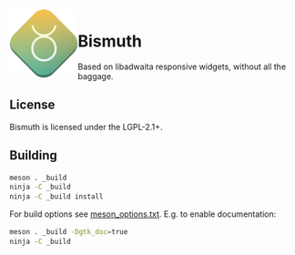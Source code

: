 <img align="left" style="vertical-align: middle" width="120" height="120" src="assets/Bismuth.svg">

# Bismuth

Based on libadwaita responsive widgets, without all the baggage.

## License

Bismuth is licensed under the LGPL-2.1+.

## Building

```sh
meson . _build
ninja -C _build
ninja -C _build install
```

For build options see [meson_options.txt](./meson_options.txt).
E.g. to enable documentation:

```sh
meson . _build -Dgtk_doc=true
ninja -C _build
```
